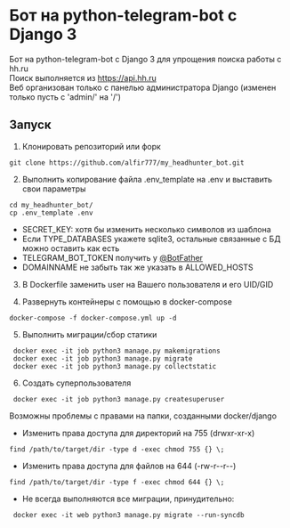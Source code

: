 # Бот на python-telegram-bot с Django 3

Бот на python-telegram-bot с Django 3 для упрощения поиска работы с hh.ru  
Поиск выполняется из https://api.hh.ru  
Веб организован только с панелью администратора Django (изменен только пусть с 'admin/' на '/')

## Запуск
1. Клонировать репозиторий или форк
```
git clone https://github.com/alfir777/my_headhunter_bot.git
```
2. Выполнить копирование файла .env_template на .env и выставить свои параметры
```
cd my_headhunter_bot/
cp .env_template .env
```
- SECRET_KEY: хотя бы изменить несколько символов из шаблона
- Если TYPE_DATABASES укажете sqlite3, остальные связанные с БД можно оставить как есть
- TELEGRAM_BOT_TOKEN получить у [@BotFather](https://t.me/BotFather)
- DOMAINNAME не забыть так же указать в ALLOWED_HOSTS
3. В Dockerfile заменить user на Вашего пользователя и его UID/GID

4. Развернуть контейнеры с помощью в docker-compose
```
docker-compose -f docker-compose.yml up -d
```
5. Выполнить миграции/сбор статики
```
 docker exec -it job python3 manage.py makemigrations
 docker exec -it job python3 manage.py migrate
 docker exec -it job python3 manage.py collectstatic
```
6. Создать суперпользователя
```
 docker exec -it job python3 manage.py createsuperuser
```
Возможны проблемы с правами на папки, созданными docker/django
- Изменить права доступа для директорий на 755 (drwxr-xr-x)
```
find /path/to/target/dir -type d -exec chmod 755 {} \;
```
- Изменить права доступа для файлов на 644 (-rw-r--r--)
```
find /path/to/target/dir -type f -exec chmod 644 {} \;
```
- Не всегда выполняются все миграции, принудительно:
```
 docker exec -it web python3 manage.py migrate --run-syncdb
```